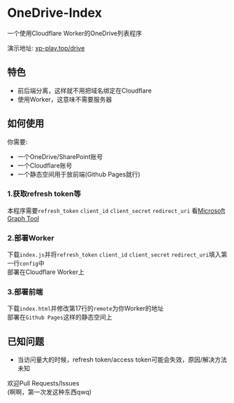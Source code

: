 # OneDrive-Index
一个使用Cloudflare Worker的OneDrive列表程序

演示地址: [xp-play.top/drive](https://xp-play.top/drive)

## 特色
 - 前后端分离，这样就不用把域名绑定在Cloudflare
 - 使用Worker，这意味不需要服务器

## 如何使用
你需要: 
 - 一个OneDrive/SharePoint账号
 - 一个Cloudflare账号
 - 一个静态空间用于放前端(Github Pages就行)

### 1.获取refresh token等
本程序需要`refresh_token` `client_id` `client_secret` `redirect_uri`
看[Microsoft Graph Tool](https://xp-play.top/tool/microsoft-graph-api.html)

### 2.部署Worker
下载`index.js`并将`refresh_token` `client_id` `client_secret` `redirect_uri`填入第一行`config`中  
部署在Cloudflare Worker上

### 3.部署前端
下载`index.html`并修改第17行的`remote`为你Worker的地址  
部署在`Github Pages`这样的静态空间上

## 已知问题
 - 当访问量大的时候，refresh token/access token可能会失效，原因/解决方法未知

欢迎Pull Requests/Issues  
(啊啊，第一次发这种东西qwq)